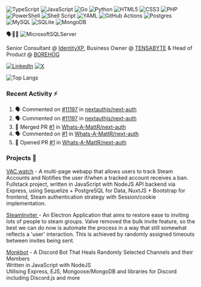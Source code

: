 ![TypeScript](https://img.shields.io/badge/TypeScript-3178C6.svg?style=for-the-badge&logo=TypeScript&logoColor=white)
![JavaScript](https://img.shields.io/badge/javascript-%23323330.svg?style=for-the-badge&logo=javascript&logoColor=%23F7DF1E)
![Go](https://img.shields.io/badge/go-%2300ADD8.svg?style=for-the-badge&logo=go&logoColor=white)
![Python](https://img.shields.io/badge/python-3670A0?style=for-the-badge&logo=python&logoColor=ffdd54)
![HTML5](https://img.shields.io/badge/html5-%23E34F26.svg?style=for-the-badge&logo=html5&logoColor=white)
![CSS3](https://img.shields.io/badge/css3-%231572B6.svg?style=for-the-badge&logo=css3&logoColor=white)
![PHP](https://img.shields.io/badge/php-%23777BB4.svg?style=for-the-badge&logo=php&logoColor=white)
![PowerShell](https://img.shields.io/badge/PowerShell-%235391FE.svg?style=for-the-badge&logo=powershell&logoColor=white)
![Shell Script](https://img.shields.io/badge/shell_script-%23121011.svg?style=for-the-badge&logo=gnu-bash&logoColor=white)
![YAML](https://img.shields.io/badge/yaml-%23ffffff.svg?style=for-the-badge&logo=yaml&logoColor=151515)
![GitHub Actions](https://img.shields.io/badge/github%20actions-%232671E5.svg?style=for-the-badge&logo=githubactions&logoColor=white)
![Postgres](https://img.shields.io/badge/postgres-%23316192.svg?style=for-the-badge&logo=postgresql&logoColor=white)
![MySQL](https://img.shields.io/badge/mysql-4479A1.svg?style=for-the-badge&logo=mysql&logoColor=white)
![SQLite](https://img.shields.io/badge/sqlite-%2307405e.svg?style=for-the-badge&logo=sqlite&logoColor=white)
![MongoDB](https://img.shields.io/badge/MongoDB-%234ea94b.svg?style=for-the-badge&logo=mongodb&logoColor=white)

🗣️🖕🏼 ![MicrosoftSQLServer](https://img.shields.io/badge/Microsoft%20SQL%20Server-CC2927?style=for-the-badge&logo=microsoft%20sql%20server&logoColor=white)


Senior Consultant @ [IdentityXP](https://identityxp.com), Business Owner @ [TENSABYTE](https://tensabyte.com.au) & Head of Product @ [BOREHOG](https://borehog.net/)

[![LinkedIn](https://img.shields.io/badge/linkedin-%230077B5.svg?style=for-the-badge&logo=linkedin&logoColor=white)](https://www.linkedin.com/in/whats-a-mattr/)
[![X](https://img.shields.io/badge/X-%23000000.svg?style=for-the-badge&logo=X&logoColor=white)](https://x.com/MattasaurusRuss)



![Top Langs](https://github-readme-stats.vercel.app/api/top-langs/?username=Whats-A-MattR&layout=compact&theme=dracula)

### Recent Activity ⚡️
<!--START_SECTION:activity-->
1. 🗣 Commented on [#11197](https://github.com/nextauthjs/next-auth/pull/11197#issuecomment-2368000145) in [nextauthjs/next-auth](https://github.com/nextauthjs/next-auth)
2. 🗣 Commented on [#11197](https://github.com/nextauthjs/next-auth/pull/11197#issuecomment-2345111032) in [nextauthjs/next-auth](https://github.com/nextauthjs/next-auth)
3. 🎉 Merged PR [#1](https://github.com/Whats-A-MattR/next-auth/pull/1) in [Whats-A-MattR/next-auth](https://github.com/Whats-A-MattR/next-auth)
4. 🗣 Commented on [#1](https://github.com/Whats-A-MattR/next-auth/pull/1#issuecomment-2336556780) in [Whats-A-MattR/next-auth](https://github.com/Whats-A-MattR/next-auth)
5. 💪 Opened PR [#1](https://github.com/Whats-A-MattR/next-auth/pull/1) in [Whats-A-MattR/next-auth](https://github.com/Whats-A-MattR/next-auth)
<!--END_SECTION:activity-->

### Projects 🔨

[VAC.watch](https://vac.watch) - A multi-page webapp that allows users to track Steam Accounts and Notifies the user if/when a tracked account receives a ban.
Fullstack project, written in JavaScript with NodeJS
API backend via Express, using Sequelize + PostgreSQL for Data, NuxtJS + Bootstrap for frontend, Steam authentication strategy with Session/cookie implementation. 
    
[SteamInviter ](https://steaminviter.scriptedadventures.net/) - An Electron Application that aims to restore ease to inviting lots of people to steam groups. Valve removed the bulk invite feature, so the best we can do now is automate the process in a way that still somewhat reflects a 'user' interaction. 
This is achieved by randomly assigned timeouts between invites being sent. 
    
[Monkbot](https://discordmonk.com) - A Discord Bot That Heals Randomly Selected Channels and their Members  
Written in JavaScript with NodeJS  
Utilising Express, EJS, Mongoose/MongoDB and libraries for Discord including Discord.js and more



    
<!---
Whats-A-MattR/Whats-A-MattR is a ✨ special ✨ repository because its `README.md` (this file) appears on your GitHub profile.
You can click the Preview link to take a look at your changes.
--->
